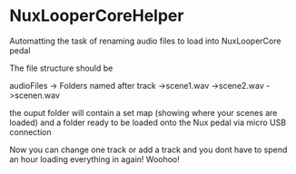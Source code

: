 # NuxLooperCoreHelper
Automatting the task of renaming audio files to load into NuxLooperCore pedal

The file structure should be

audioFiles
-> Folders named after track
    ->scene1.wav
    ->scene2.wav
    ->scenen.wav

the ouput folder will contain a set map (showing where your scenes are loaded) and a folder ready to be loaded onto the Nux pedal via micro USB connection

Now you can change one track or add a track and you dont have to spend an hour loading everything in again!  Woohoo!